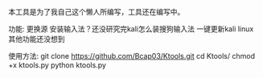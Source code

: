 本工具是为了我自己这个懒人所编写，工具还在编写中。

功能:
更换源
安装输入法？还没研究完kali怎么装搜狗输入法
一键更新kali linux
其他功能还没想到

使用方法:
git clone https://github.com/Bcap03/Ktools.git
cd Ktools/
chmod +x ktools.py
python ktools.py
